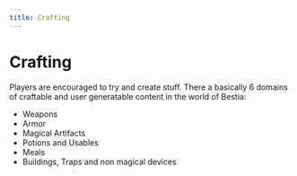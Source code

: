 ```yaml
---
title: Crafting
---
```

# Crafting

Players are encouraged to try and create stuff. There a basically 6 domains of craftable and user generatable content
in the world of Bestia:

* Weapons
* Armor
* Magical Artifacts
* Potions and Usables
* Meals
* Buildings, Traps and non magical devices
